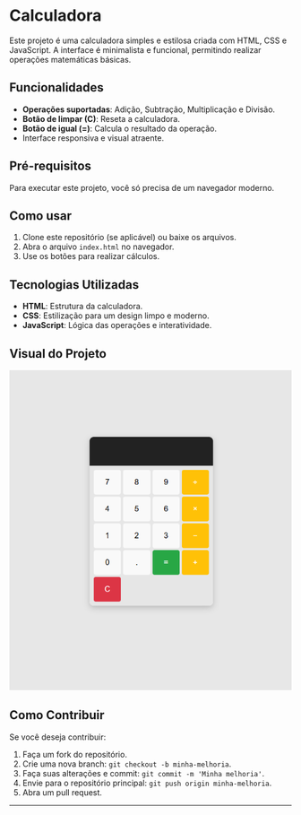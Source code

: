 # Calculadora

Este projeto é uma calculadora simples e estilosa criada com HTML, CSS e JavaScript. A interface é minimalista e funcional, permitindo realizar operações matemáticas básicas.

## Funcionalidades

- **Operações suportadas**: Adição, Subtração, Multiplicação e Divisão.
- **Botão de limpar (C)**: Reseta a calculadora.
- **Botão de igual (=)**: Calcula o resultado da operação.
- Interface responsiva e visual atraente.

## Pré-requisitos

Para executar este projeto, você só precisa de um navegador moderno.

## Como usar

1. Clone este repositório (se aplicável) ou baixe os arquivos.
2. Abra o arquivo `index.html` no navegador.
3. Use os botões para realizar cálculos.

## Tecnologias Utilizadas

- **HTML**: Estrutura da calculadora.
- **CSS**: Estilização para um design limpo e moderno.
- **JavaScript**: Lógica das operações e interatividade.

## Visual do Projeto

![Captura de Tela da Calculadora](./image.png)

## Como Contribuir

Se você deseja contribuir:

1. Faça um fork do repositório.
2. Crie uma nova branch: `git checkout -b minha-melhoria`.
3. Faça suas alterações e commit: `git commit -m 'Minha melhoria'`.
4. Envie para o repositório principal: `git push origin minha-melhoria`.
5. Abra um pull request.

---

